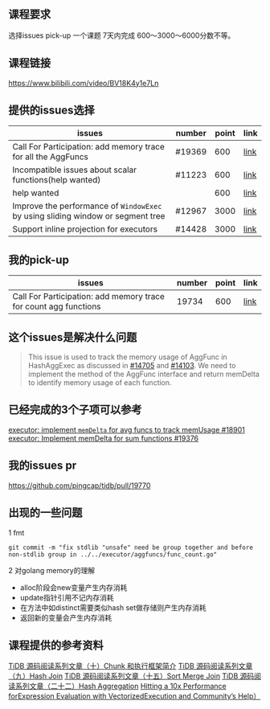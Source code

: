 <!--这节课里面的内容东西过一遍就知道，没有基础的话短时间很难接受，直接开始艹作业。-->

## 课程要求    
选择issues pick-up 一个课题 7天内完成 600～3000～6000分数不等。
## 课程链接     
https://www.bilibili.com/video/BV18K4y1e7Ln
## 提供的issues选择    
|issues|number|point|link|
|-|-|-|-|
|Call For Participation: add memory trace for all the AggFuncs|#19369|600|[link](https://github.com/pingcap/tidb/issues/19369)|
|Incompatible issues about scalar functions(help wanted)|#11223|600|[link](https://github.com/pingcap/tidb/issues/11223)|
|help wanted||600|[link](https://github.com/pingcap/tidb/issues?q=is%3Aissue+is%3Aopen+help+wanted+label%3Astatus%2Fhelp-wanted)|
|Improve the performance of `WindowExec` by using sliding window or segment tree|#12967|3000|[link](https://github.com/pingcap/tidb/issues/12967)|
|Support inline projection for executors|#14428|3000|[link](https://github.com/pingcap/tidb/issues/14428)|

## 我的pick-up
|issues|number|point|link|
|-|-|-|-|
|Call For Participation: add memory trace for count agg functions|19734|600|[link]((https://github.com/pingcap/tidb/issues/19734))|

## 这个issues是解决什么问题
>This issue is used to track the memory usage of AggFunc in HashAggExec as discussed in [#14705](https://github.com/pingcap/tidb/issues/14705) and [#14103](https://github.com/pingcap/tidb/issues/14103).
We need to implement the method of the AggFunc interface and return memDelta to identify memory usage of each function.

## 已经完成的3个子项可以参考
[executor: implement `memDelta` for avg funcs to track memUsage #18901](https://github.com/pingcap/tidb/pull/18901 )    
[executor: Implement memDelta for sum functions #19376](https://github.com/pingcap/tidb/pull/19376)

## 我的issues pr
https://github.com/pingcap/tidb/pull/19770

## 出现的一些问题
1 fmt
```
git commit -m "fix stdlib "unsafe" need be group together and before non-stdlib group in ../../executor/aggfuncs/func_count.go"
```
2 对golang memory的理解
- alloc阶段会new变量产生内存消耗
- update指针引用不记内存消耗
- 在方法中如distinct需要类似hash set做存储则产生内存消耗
- 返回新的变量会产生内存消耗

## 课程提供的参考资料
[TiDB 源码阅读系列文章（十）Chunk 和执行框架简介](https://pingcap.com/blog-cn/tidb-source-code-reading-10/)
[TiDB 源码阅读系列文章（九）Hash Join](https://pingcap.com/blog-cn/tidb-source-code-reading-9/)
[TiDB 源码阅读系列文章（十五）Sort Merge Join](https://pingcap.com/blog-cn/tidb-source-code-reading-15/#tidb-%E6%BA%90%E7%A0%81%E9%98%85%E8%AF%BB%E7%B3%BB%E5%88%97%E6%96%87%E7%AB%A0%E5%8D%81%E4%BA%94sort-merge-join)
[TiDB 源码阅读系列文章（二十二）Hash Aggregation](https://pingcap.com/blog-cn/tidb-source-code-reading-22/#tidb-%E6%BA%90%E7%A0%81%E9%98%85%E8%AF%BB%E7%B3%BB%E5%88%97%E6%96%87%E7%AB%A0%E4%BA%8C%E5%8D%81%E4%BA%8Chash-aggregation)
[Hitting a 10x Performance forExpression Evaluation with VectorizedExecution and Community’s Help）](https://docs.qq.com/pdf/DSkNaZW9hTXNqWXVH)








